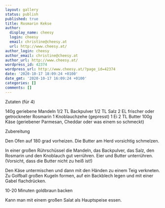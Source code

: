 ```yaml
---
layout: gallery
status: publish
published: true
title: Rosmarin Kekse
author:
  display_name: cheesy
  login: cheesy
  email: christine@cheesy.at
  url: http://www.cheesy.at/
author_login: cheesy
author_email: christine@cheesy.at
author_url: http://www.cheesy.at/
wordpress_id: 42374
wordpress_url: http://www.cheesy.at/?page_id=42374
date: '2020-10-17 18:09:24 +0100'
date_gmt: '2020-10-17 16:09:24 +0100'
categories: []
comments: []
---
```

<!-- wp:paragraph -->
Zutaten (für 4)
<!-- /wp:paragraph -->
<!-- wp:paragraph -->
140g geriebene Mandeln
1/2 TL Backpulver
1/2 TL Salz
2 EL frischer oder getrockneter Rosmarin
1 Knoblauchzehe (gepresst)
1 Ei
2 TL Butter
100g Käse (geriebener Parmesan, Cheddar oder was einem so schmeckt)
<!-- /wp:paragraph -->
<!-- wp:paragraph -->
Zubereitung
<!-- /wp:paragraph -->
<!-- wp:paragraph -->
Den Ofen auf 180 grad vorheizen. Die Butter am Herd vorsichtig schmelzen.
<!-- /wp:paragraph -->
<!-- wp:paragraph -->
In einer großen Rührschüssel die Mandeln, das Backpulver, das Salz, den Rosmarin und den Knoblauch gut verrühren. Eier und Butter unterrühren. (Vorsicht, dass die Butter nicht zu heiß ist!)
<!-- /wp:paragraph -->
<!-- wp:paragraph -->
Den Käse untermischen und dann mit den Händen zu einem Teig verkneten. Zu Golfball großen Kugeln formen, auf ein Backblech legen und mit einer Gabel flachdrücken.
<!-- /wp:paragraph -->
<!-- wp:paragraph -->
10-20 Minuten goldbraun backen
<!-- /wp:paragraph -->
<!-- wp:paragraph -->
Kann man mit einem großen Salat als Hauptspeise essen.
<!-- /wp:paragraph -->
<!-- wp:image {"id":42375} -->
<figure class="wp-block-image"><img src="http://www.cheesy.at/wp-content/uploads/Rosmarin-Kekse-1.jpg" alt="" class="wp-image-42375"></figure>
<!-- /wp:image -->
